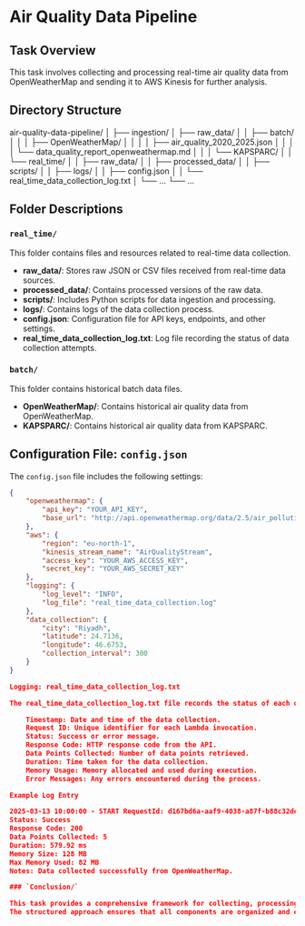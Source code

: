 # Air Quality Data Pipeline

## Task Overview
This task involves collecting and processing real-time air quality data from OpenWeatherMap
and sending it to AWS Kinesis for further analysis.

## Directory Structure


air-quality-data-pipeline/
│
├── ingestion/
│ ├── raw_data/
│ │ ├── batch/
│ │ │ ├── OpenWeatherMap/
│ │ │ │ ├── air_quality_2020_2025.json
│ │ │ │ └── data_quality_report_openweathermap.md
│ │ │ └── KAPSPARC/
│ │ └── real_time/
│ │ ├── raw_data/
│ │ ├── processed_data/
│ │ ├── scripts/
│ │ ├── logs/
│ │ ├── config.json
│ │ └── real_time_data_collection_log.txt
│ └── ...
└── ...

  
## Folder Descriptions

### `real_time/`  
This folder contains files and resources related to real-time data collection.  
  
- **raw_data/**: Stores raw JSON or CSV files received from real-time data sources.  
- **processed_data/**: Contains processed versions of the raw data.  
- **scripts/**: Includes Python scripts for data ingestion and processing.  
- **logs/**: Contains logs of the data collection process.  
- **config.json**: Configuration file for API keys, endpoints, and other settings.  
- **real_time_data_collection_log.txt**: Log file recording the status of data collection attempts.  
  
### `batch/`  
This folder contains historical batch data files.  
  
- **OpenWeatherMap/**: Contains historical air quality data from OpenWeatherMap.  
- **KAPSPARC/**: Contains historical air quality data from KAPSPARC.  
  
## Configuration File: `config.json`  
  
The `config.json` file includes the following settings:  
  
```json  
{  
    "openweathermap": {  
        "api_key": "YOUR_API_KEY",  
        "base_url": "http://api.openweathermap.org/data/2.5/air_pollution"  
    },  
    "aws": {  
        "region": "eu-north-1",  
        "kinesis_stream_name": "AirQualityStream",  
        "access_key": "YOUR_AWS_ACCESS_KEY",  
        "secret_key": "YOUR_AWS_SECRET_KEY"  
    },  
    "logging": {  
        "log_level": "INFO",  
        "log_file": "real_time_data_collection.log"  
    },  
    "data_collection": {  
        "city": "Riyadh",  
        "latitude": 24.7136,  
        "longitude": 46.6753,  
        "collection_interval": 300  
    }  
}  

Logging: real_time_data_collection_log.txt

The real_time_data_collection_log.txt file records the status of each data collection attempt, including:

    Timestamp: Date and time of the data collection.
    Request ID: Unique identifier for each Lambda invocation.
    Status: Success or error message.
    Response Code: HTTP response code from the API.
    Data Points Collected: Number of data points retrieved.
    Duration: Time taken for the data collection.
    Memory Usage: Memory allocated and used during execution.
    Error Messages: Any errors encountered during the process.

Example Log Entry

2025-03-13 10:00:00 - START RequestId: d167bd6a-aaf9-4038-a87f-b88c32de7ed9  
Status: Success  
Response Code: 200  
Data Points Collected: 5  
Duration: 579.92 ms  
Memory Size: 128 MB  
Max Memory Used: 82 MB  
Notes: Data collected successfully from OpenWeatherMap.  

### `Conclusion/`  

This task provides a comprehensive framework for collecting, processing, and analyzing real-time air quality data.
The structured approach ensures that all components are organized and easily manageable.